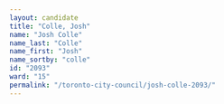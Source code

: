 ```yaml
---
layout: candidate
title: "Colle, Josh"
name: "Josh Colle"
name_last: "Colle"
name_first: "Josh"
name_sortby: "colle"
id: "2093"
ward: "15"
permalink: "/toronto-city-council/josh-colle-2093/"
---
```


